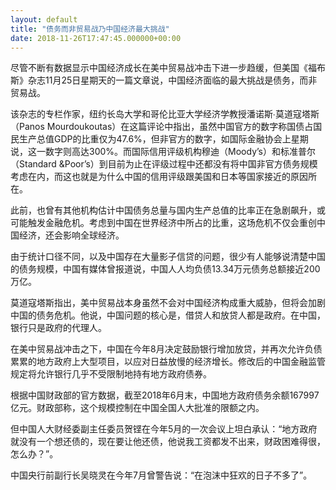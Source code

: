 ```yaml
---
layout: default
title: "债务而非贸易战乃中国经济最大挑战"
date: 2018-11-26T17:47:45.000000+00:00
---
```


尽管不断有数据显示中国经济成长在美中贸易战冲击下进一步趋缓，但美国《福布斯》杂志11月25日星期天的一篇文章说，中国经济面临的最大挑战是债务，而非贸易战。

该杂志的专栏作家，纽约长岛大学和哥伦比亚大学经济学教授潘诺斯∙莫道寇塔斯（Panos Mourdoukoutas）在这篇评论中指出，虽然中国官方的数字称国债占国民生产总值GDP的比重仅为47.6%，但非官方的数字，如国际金融协会上星期说，这一数字则高达300%。而国际信用评级机构穆迪（Moody’s）和标准普尔（Standard &Poor’s）到目前为止在评级过程中还都没有将中国非官方债务规模考虑在内，而这也就是为什么中国的信用评级跟美国和日本等国家接近的原因所在。

此前，也曾有其他机构估计中国债务总量与国内生产总值的比率正在急剧飙升，或可能触发金融危机。考虑到中国在世界经济中所占的比重，这场危机不仅会重创中国经济，还会影响全球经济。

由于统计口径不同，以及中国存在大量影子信贷的问题，很少有人能够说清楚中国的债务规模，中国有媒体曾报道说，中国人人均负债13.34万元债务总额接近200万亿。

莫道寇塔斯指出，美中贸易战本身虽然不会对中国经济构成重大威胁，但将会加剧中国的债务危机。他说，中国问题的核心是，借贷人和放贷人都是政府。在中国，银行只是政府的代理人。

在美中贸易战冲击之下，中国在今年8月决定鼓励银行增加放贷，并再次允许负债累累的地方政府上大型项目，以应对日益放慢的经济增长。修改后的中国金融监管规定将允许银行几乎不受限制地持有地方政府债券。

根据中国财政部的官方数据，截至2018年6月末，中国地方政府债务余额167997亿元。财政部称，这个规模控制在中国全国人大批准的限额之内。

但中国人大财经委副主任委员贺铿在今年5月的一次会议上坦白承认：“地方政府就没有一个想还债的，现在要让他还债，他说我工资都发不出来，财政困难得很，怎么办？”。

中国央行前副行长吴晓灵在今年7月曾警告说：“在泡沫中狂欢的日子不多了”。

